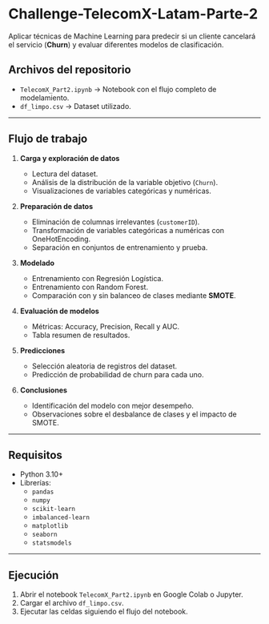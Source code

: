 # Challenge-TelecomX-Latam-Parte-2

Aplicar técnicas de Machine Learning para predecir si un cliente cancelará el servicio (**Churn**) y evaluar diferentes modelos de clasificación.

## Archivos del repositorio  

- `TelecomX_Part2.ipynb` → Notebook con el flujo completo de modelamiento.
- `df_limpo.csv` → Dataset utilizado.  

---

## Flujo de trabajo  

1. **Carga y exploración de datos**  
   - Lectura del dataset.  
   - Análisis de la distribución de la variable objetivo (`Churn`).  
   - Visualizaciones de variables categóricas y numéricas.  

2. **Preparación de datos**  
   - Eliminación de columnas irrelevantes (`customerID`).  
   - Transformación de variables categóricas a numéricas con OneHotEncoding.  
   - Separación en conjuntos de entrenamiento y prueba.  

3. **Modelado**  
   - Entrenamiento con Regresión Logística.  
   - Entrenamiento con Random Forest.  
   - Comparación con y sin balanceo de clases mediante **SMOTE**.  

4. **Evaluación de modelos**  
   - Métricas: Accuracy, Precision, Recall y AUC.   
   - Tabla resumen de resultados.  

5. **Predicciones**  
   - Selección aleatoria de registros del dataset.  
   - Predicción de probabilidad de churn para cada uno.  

6. **Conclusiones**  
   - Identificación del modelo con mejor desempeño.  
   - Observaciones sobre el desbalance de clases y el impacto de SMOTE.  

---

## Requisitos  

- Python 3.10+  
- Librerías:  
  - `pandas`  
  - `numpy`  
  - `scikit-learn`  
  - `imbalanced-learn`  
  - `matplotlib`  
  - `seaborn`
  - `statsmodels`

---

## Ejecución  

1. Abrir el notebook `TelecomX_Part2.ipynb` en Google Colab o Jupyter.  
2. Cargar el archivo `df_limpo.csv`.  
3. Ejecutar las celdas siguiendo el flujo del notebook.
